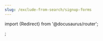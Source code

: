 ```yaml
---
slug: /exclude-from-search/signup-forms
---
```


import {Redirect} from '@docusaurus/router';

<Redirect to="/404" />;
